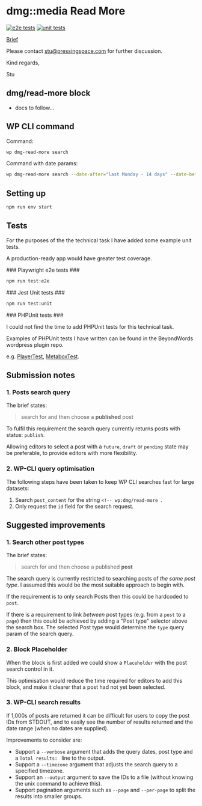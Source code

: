 # dmg::media Read More

[![e2e tests](https://github.com/pressingspace/dmg-read-more/actions/workflows/e2e.yml/badge.svg)](https://github.com/pressingspace/dmg-read-more/actions/workflows/e2e.yml)
[![unit tests](https://github.com/pressingspace/dmg-read-more/actions/workflows/unit.yml/badge.svg)](https://github.com/pressingspace/dmg-read-more/actions/workflows/unit.yml)

[Brief](./docs/brief.md)

Please contact [stu@pressingspace.com](mailto:stu@pressingspace.com) for further discussion.

Kind regards,

Stu

## dmg/read-more block

* docs to follow...

## WP CLI command

Command:

```bash
wp dmg-read-more search
```

Command with date params:

```bash
wp dmg-read-more search --date-after="last Monday - 14 days" --date-before="last Monday"
```

## Setting up

```bash
npm run env start
```

## Tests

For the purposes of the the technical task I have added some example unit tests.

A production-ready app would have greater test coverage.

### Playwright e2e tests ###

```bash
npm run test:e2e
```

### Jest Unit tests ###

```bash
npm run test:unit
```

### PHPUnit tests ###

I could not find the time to add PHPUnit tests for this technical task.

Examples of PHPUnit tests I have written can be found in the BeyondWords wordpress plugin repo.

e.g. [PlayerTest](https://github.com/beyondwords-io/wordpress-plugin/blob/main/tests/phpunit/Core/PlayerTest.php), [MetaboxTest](https://github.com/beyondwords-io/wordpress-plugin/blob/main/tests/phpunit/Component/Post/Metabox/MetaboxTest.php).

## Submission notes

### 1. Posts search query

The brief states:

> search for and then choose a **published** post

To fulfil this requirement the search query currently returns posts with status: `publish`.

Allowing editors to select a post with a `future`, `draft` or `pending` state may be
preferable, to provide editors with more flexibility.

### 2. WP-CLI query optimisation

The following steps have been taken to keep WP CLI searches fast for large datasets:

1. Search `post_content` for the string `<!-- wp:dmg/read-more `.
2. Only request the `id` field for the search request.

## Suggested improvements

### 1. Search other post types

The brief states:

> search for and then choose a published **post**

The search query is currently restricted to searching posts of *the same post type*.
I assumed this would be the most suitable approach to begin with.

If the requirement is to only search Posts then this could be hardcoded to `post`.

If there is a requirement to link *between* post types (e.g. from a `post` to a `page`)
then this could be achieved by adding a "Post type" selector above the search box. The
selected Post type would determine the `type` query param of the search query.

### 2. Block Placeholder

When the block is first added we could show a `Placeholder` with the post search control in it.

This optimisation would reduce the time required for editors to add this block, and make it clearer that
a post had not yet been selected.

### 3. WP-CLI search results

If 1,000s of posts are returned it can be difficult for users to copy the post IDs from STDOUT, and to
easily see the number of results returned and the date range (when no dates are supplied).

Improvements to consider are:

- Support a `--verbose` argument that adds the query dates, post type and a `Total results: ` line to the output.
- Support a `--timezone` argument that adjusts the search query to a specified timezone.
- Support an `--output` argument to save the IDs to a file (without knowing the unix command to achieve this).
- Support pagination arguments such as `--page` and `--per-page` to split the results into smaller groups.
